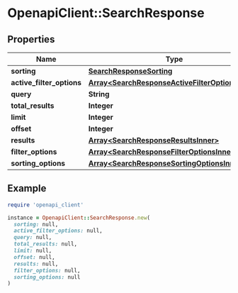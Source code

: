 # OpenapiClient::SearchResponse

## Properties

| Name | Type | Description | Notes |
| ---- | ---- | ----------- | ----- |
| **sorting** | [**SearchResponseSorting**](SearchResponseSorting.md) |  | [optional] |
| **active_filter_options** | [**Array&lt;SearchResponseActiveFilterOptionsInner&gt;**](SearchResponseActiveFilterOptionsInner.md) |  | [optional] |
| **query** | **String** |  | [optional] |
| **total_results** | **Integer** |  | [optional] |
| **limit** | **Integer** |  | [optional] |
| **offset** | **Integer** |  | [optional] |
| **results** | [**Array&lt;SearchResponseResultsInner&gt;**](SearchResponseResultsInner.md) |  | [optional] |
| **filter_options** | [**Array&lt;SearchResponseFilterOptionsInner&gt;**](SearchResponseFilterOptionsInner.md) |  | [optional] |
| **sorting_options** | [**Array&lt;SearchResponseSortingOptionsInner&gt;**](SearchResponseSortingOptionsInner.md) |  | [optional] |

## Example

```ruby
require 'openapi_client'

instance = OpenapiClient::SearchResponse.new(
  sorting: null,
  active_filter_options: null,
  query: null,
  total_results: null,
  limit: null,
  offset: null,
  results: null,
  filter_options: null,
  sorting_options: null
)
```

